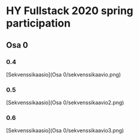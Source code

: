 # HY Fullstack 2020 spring participation

## Osa 0
### 0.4
[Sekvenssikaasio](Osa 0/sekvenssikaavio.png)
### 0.5
[Sekvenssikaasio](Osa 0/sekvenssikaavio2.png)
### 0.6
[Sekvenssikaasio](Osa 0/sekvenssikaavio3.png)
